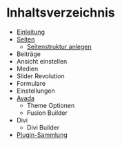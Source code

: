 # Inhaltsverzeichnis

* [Einleitung](README.md)
* [Seiten](seiten.md)
  * [Seitenstruktur anlegen](seiten/seitenstruktur-anlegen.md)
* Beiträge
* Ansicht einstellen
* Medien
* Slider Revolution
* Formulare
* Einstellungen
* [Avada](avada.md)
  * Theme Optionen
  * Fusion Builder
* Divi
  * Divi Builder
* [Plugin-Sammlung](plugin-sammlung.md)



